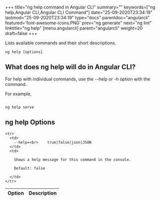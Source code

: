 +++
title="ng help command in Angular CLI"
summary=""
keywords=["ng help,Angular CLI,Angular CLI Command"]
date="25-09-2020T23:34:19"
lastmod="25-09-2020T23:34:19"
type="docs"
parentdoc="angularcli"
featured='font-awesome-icons.PNG'
prev="ng generate"
next="ng lint"
linktitle="ng help"
[menu.angularcli]
parent="angularcli"
weight=20
draft=false
+++

Lists available commands and their short descriptions.

```
ng help [options]
```

## What does ng help will do in Angular CLI?

For help with individual commands, use the --help or -h option with the command.

For example,

```

ng help serve
```

## ng help Options

<div class='table-responsive'><table class='table'>

  <thead>
    <tr>
      <th>Option</th>
      <th>Description</th>
    </tr>
  </thead>
  <tbody>
  
    <tr>
      <td>
        --help=<br>    true|false|json|JSON
      </td>
      <td>
        
        Shows a help message for this command in the console.

        Default: false
        
      </td>
    </tr>
  
  </tbody>

</table></div>




